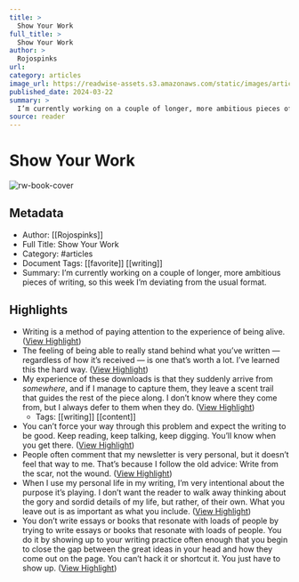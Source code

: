 ```yaml
---
title: >
  Show Your Work
full_title: >
  Show Your Work
author: >
  Rojospinks
url: 
category: articles
image_url: https://readwise-assets.s3.amazonaws.com/static/images/article4.6bc1851654a0.png
published_date: 2024-03-22
summary: >
  I’m currently working on a couple of longer, more ambitious pieces of writing, so this week I’m deviating from the usual format.
source: reader
---
```

# Show Your Work

![rw-book-cover](https://readwise-assets.s3.amazonaws.com/static/images/article4.6bc1851654a0.png)

## Metadata
- Author: [[Rojospinks]]
- Full Title: Show Your Work
- Category: #articles
- Document Tags: [[favorite]] [[writing]] 
- Summary: I’m currently working on a couple of longer, more ambitious pieces of writing, so this week I’m deviating from the usual format.

## Highlights
- Writing is a method of paying attention to the experience of being alive. ([View Highlight](https://read.readwise.io/read/01hstpmmap9yvw3795gtwehnqv))
- The feeling of being able to really stand behind what you’ve written — regardless of how it’s received — is one that’s worth a lot. I’ve learned this the hard way. ([View Highlight](https://read.readwise.io/read/01hstppkf3jva7tb596cqsq0y5))
- My experience of these downloads is that they suddenly arrive from *somewhere*, and if I manage to capture them, they leave a scent trail that guides the rest of the piece along. I don’t know where they come from, but I always defer to them when they do. ([View Highlight](https://read.readwise.io/read/01hstpqzs4pmgj43ytjn03v1rw))
    - Tags: [[writing]] [[content]] 
- You can’t force your way through this problem and expect the writing to be good. Keep reading, keep talking, keep digging. You’ll know when you get there. ([View Highlight](https://read.readwise.io/read/01hstpsjjhh7z6mvex6zvp87cq))
- People often comment that my newsletter is very personal, but it doesn’t feel that way to me. That’s because I follow the old advice: Write from the scar, not the wound. ([View Highlight](https://read.readwise.io/read/01hstpsvj5zf8sg2azqzffjxz9))
- When I use my personal life in my writing, I’m very intentional about the purpose it’s playing. I don’t want the reader to walk away thinking about the gory and sordid details of my life, but rather, of their own. What you leave out is as important as what you include. ([View Highlight](https://read.readwise.io/read/01hstptnf1jw1v0vjb2ypcxskz))
- You don’t write essays or books that resonate with loads of people by trying to write essays or books that resonate with loads of people. You do it by showing up to your writing practice often enough that you begin to close the gap between the great ideas in your head and how they come out on the page. You can’t hack it or shortcut it. You just have to show up. ([View Highlight](https://read.readwise.io/read/01hstpvyb9wzp3vhbv1gxpbppt))


